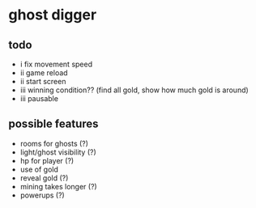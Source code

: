 # ghost digger

## todo
* i   fix movement speed
* ii  game reload
* ii  start screen
* iii winning condition?? (find all gold, show how much gold is around)
* iii pausable



## possible features
* rooms for ghosts (?)
* light/ghost visibility (?)
* hp for player (?)
* use of gold
* reveal gold (?)
* mining takes longer (?)
* powerups (?)
